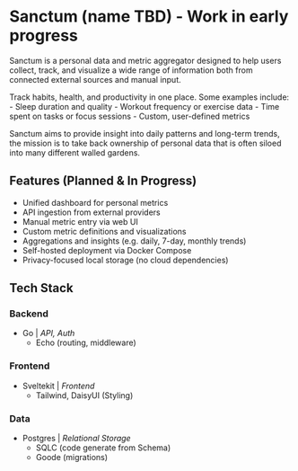 
# Sanctum (name TBD) - Work in early progress

Sanctum is a personal data and metric aggregator designed to help users collect, track, and visualize a wide range of information both from connected external sources and manual input.

Track habits, health, and productivity in one place. Some examples include:
	- Sleep duration and quality
	- Workout frequency or exercise data
	- Time spent on tasks or focus sessions
	- Custom, user-defined metrics

Sanctum aims to provide insight into daily patterns and long-term trends, the mission is to take back ownership of personal data that is often siloed into many different walled gardens. 

## Features (Planned & In Progress)
 - Unified dashboard for personal metrics
 - API ingestion from external providers
 - Manual metric entry via web UI
 - Custom metric definitions and visualizations
 - Aggregations and insights (e.g. daily, 7-day, monthly trends)
 - Self-hosted deployment via Docker Compose
 - Privacy-focused local storage (no cloud dependencies)

## Tech Stack
### Backend
 - Go | _API, Auth_
	- Echo (routing, middleware)
### Frontend
- Sveltekit | _Frontend_
	- Tailwind, DaisyUI (Styling)
### Data
- Postgres | _Relational Storage_
	- SQLC (code generate from Schema)
	- Goode (migrations)

